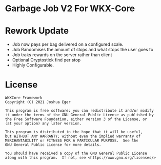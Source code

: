 # Garbage Job V2 For WKX-Core

# Rework Update
- Job now pays per bag delivered on a configured scale.
- Job Randomises the amount of stops and what stops the user goes to
- Job traks rewards on the server rather than client
- Optional Cryptostick find per stop
- Highly Configurable.

# License

    WKXCore Framework
    Copyright (C) 2021 Joshua Eger

    This program is free software: you can redistribute it and/or modify
    it under the terms of the GNU General Public License as published by
    the Free Software Foundation, either version 3 of the License, or
    (at your option) any later version.

    This program is distributed in the hope that it will be useful,
    but WITHOUT ANY WARRANTY; without even the implied warranty of
    MERCHANTABILITY or FITNESS FOR A PARTICULAR PURPOSE.  See the
    GNU General Public License for more details.

    You should have received a copy of the GNU General Public License
    along with this program.  If not, see <https://www.gnu.org/licenses/>